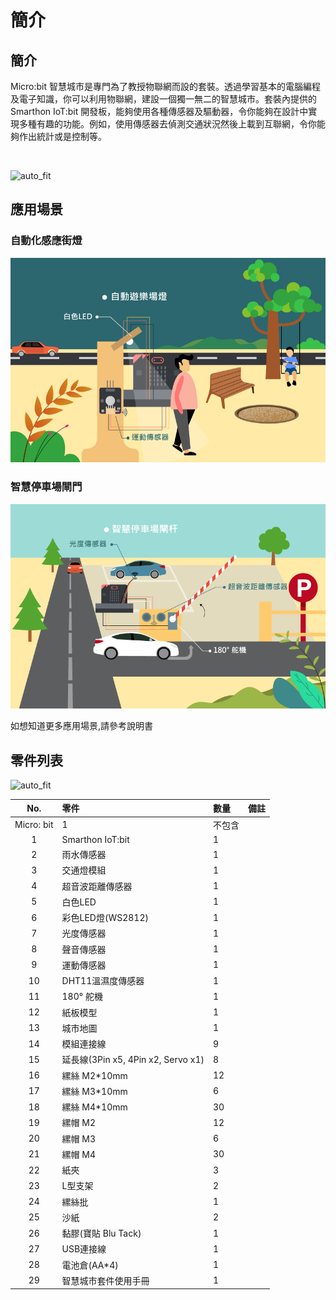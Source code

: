 # 簡介

## 簡介
Micro:bit 智慧城市是專門為了教授物聯網而設的套裝。透過學習基本的電腦編程及電子知識，你可以利用物聯網，建設一個獨一無二的智慧城市。套裝內提供的Smarthon IoT:bit 開發板，能夠使用各種傳感器及驅動器，令你能夠在設計中實現多種有趣的功能。例如，使用傳感器去偵測交通狀況然後上載到互聯網，令你能夠作出統計或是控制等。

<BR><P>

![auto_fit](images/1_Intro/box.jpg)<BR><P>


## 應用場景
<H3>自動化感應街燈</H3><P>

![auto_fit](images/1_Intro/case01.png)

<H3>智慧停車場閘門</H3><P>

![auto_fit](images/1_Intro/case02.png)
<P>
如想知道更多應用場景,請參考說明書<P>

## 零件列表

![auto_fit](images/1_Intro/PartList.png)

No. | 零件 |數量|備註
:-: | :-- | :--| :--
|Micro: bit|1|不包含
1|Smarthon IoT:bit|1|
2|雨水傳感器|1|
3|交通燈模組|1|
4|超音波距離傳感器|1|
5|白色LED|1|
6|彩色LED燈(WS2812)|1|
7|光度傳感器|1|
8|聲音傳感器|1|
9|運動傳感器|1|
10|DHT11溫濕度傳感器|1|
11|180° 舵機|1|
12|紙板模型|1|
13|城市地圖|1|
14|模組連接線|9|
15|延長線(3Pin x5, 4Pin x2, Servo x1)|8|
16|縲絲 M2*10mm|12|
17|縲絲 M3*10mm|6|
18|縲絲 M4*10mm|30|
19|縲帽 M2|12|
20|縲帽 M3|6|
21|縲帽 M4|30|
22|紙夾|3|
23|L型支架|2|
24|縲絲批|1|
25|沙紙|2|
26|黏膠(寶貼 Blu Tack)|1|
27|USB連接線|1|
28|電池倉(AA*4)|1|
29|智慧城市套件使用手冊|1|




